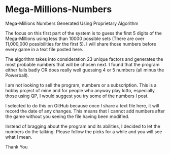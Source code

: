 # Mega-Millions-Numbers
Mega-Millions Numbers Generated Using Proprietary Algorithm

The focus on this first part of the system is to guess the first 5 digits of the Mega-Millions using less than 10000 possible sets (There are over 11,000,000 possibilities for the first 5). I will share those numbers before every game in a text file posted here.

The algorithm takes into consideration 23 unique factors and generates the most probable numbers that will be chosen next. I found that the program either fails badly OR does really well guessing 4 or 5 numbers (all minus the Powerball).

I am not looking to sell the program, numbers or a subscription. This is a hobby project of mine and for people who anyway play lotto, especially those using QP, I would suggest you try some of the numbers I post.

I selected to do this on GitHub because once I share a text file here, it will record the date of any changes. This means that I cannot add numbers after the game without you seeing the file having been modified.

Instead of bragging about the program and its abilities, I decided to let the numbers do the talking. Please follow the picks for a while and you will see what I mean.

Thank You
